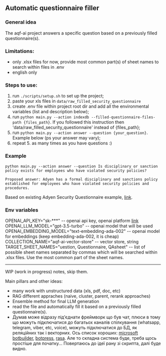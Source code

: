 ## Automatic questionnaire filler

### General idea
The aqf-ai project answers a specific question based on a previously filled questionnaire(s).

### Limitations:
- only .xlsx files for now, provide most common part(s) of sheet names to search within files in .env
- english only

### Steps to use:
1. run `./scripts/setup.sh` to set up the project;
2. paste your xls files in `data/raw_filled_security_questionnaire`
3. create .env file within project root dir and add all the environmental variables (list and description below);
4. run `python main.py --action indexdb --filled-questionnaire-files-path {files_path}`. If you followed this instruction then 'data/raw_filled_security_questionnaire' instead of {files_path};
5. run `python main.py --action answer --question {your_question}`. Example below (ps your answer may vary);
6. repeat 5. as many times as you have questions :)

### Example
```
python main.py --action answer --question Is disciplinary or sanction policy exists for employees who have violated security policies?

Proposed answer: Adyen has a formal disciplinary and sanctions policy established for employees who have violated security policies and procedures.
```
Based on existing Adyen Security Questionnaire example, [link](https://docs.adyen.com/development-resources/adyen-data-security/security-questionnaire/).


### Env variables
OPENAI_API_KEY="sk-***" -- openai api key, openai platform [link](https://platform.openai.com/api-keys)
OPENAI_LLM_MODEL="gpt-3.5-turbo"  -- openai model that will be used
OPENAI_EMBEDDING_MODEL="text-embedding-ada-002" -- openai model for embeddings (keep embedding-ada-002, it is cheap)
COLLECTION_NAME="aqf-ai-vector-store" -- vector store, string
TARGET_SHEET_NAMES="uestion, Questionnaire, QAsheet" -- list of possible sheet names separated by commas which will be searched within .xlsx files. Use the most common part of the sheet names.

----
WIP (work in progress) notes, skip them.

Main pillars and other ideas:
- many work with unstructured data (xls, pdf, doc, etc)
- RAG different appraches (naive, cluster, parent, rerank approaches)
- Ensemble method for final LLM generation
- read the file and automatically fill it based on a previously filled questionnaire(s). 
- Думав може відразу під'єднати фреймворк що був чат, плюси в тому що можуть підключатися до багатьох каналів спілкування (whatsapp, telegram, viber, etc, voice), можуть підключатися до БД, як реляційних так і векторних. Ось список хороших: [microsoft botbuilder](https://github.com/microsoft/botbuilder-python), [botpress](https://github.com/botpress/botpress), [rasa](https://github.com/RasaHQ/rasa). Але то складна система буде, треба щось простіше для початку... Повертаюсь до ідеї рану зі скрипта, далі буде видно.

